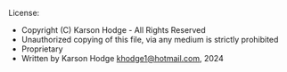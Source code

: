 License:

 * Copyright (C) Karson Hodge - All Rights Reserved
 * Unauthorized copying of this file, via any medium is strictly prohibited
 * Proprietary
 * Written by Karson Hodge khodge1@hotmail.com, 2024
